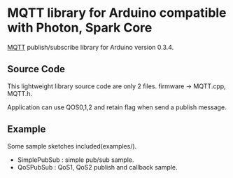 # MQTT library for Arduino compatible with Photon, Spark Core
<a href="http://mqtt.org/" target=_blank>MQTT</a> publish/subscribe library for Arduino version 0.3.4.

## Source Code
This lightweight library source code are only 2 files. firmware -> MQTT.cpp, MQTT.h.

Application can use QOS0,1,2 and retain flag when send a publish message.

## Example
Some sample sketches included(examples/).
 - SimplePubSub	: simple pub/sub sample. 
 - QoSPubSub : QoS1, QoS2 publish and callback sample.
